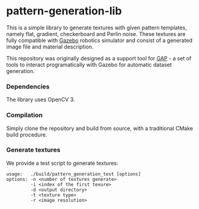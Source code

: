 # pattern-generation-lib

This is a simple library to generate textures with given pattern templates, namely flat, gradient, checkerboard and Perlin noise.
These textures are fully compatible with [Gazebo] robotics simulator and consist of a generated image file and material description.

This repository was originally designed as a support tool for [GAP] - a set of tools to interact programatically with Gazebo for automatic dataset generation.

### Dependencies

The library uses OpenCV 3.

### Compilation

Simply clone the repository and build from source, with a traditional CMake build procedure.

### Generate textures

We provide a test script to generate textures:
```
usage:   ./build/pattern_generation_test [options]
options: -n <number of textures generate>
         -i <index of the first texure>
         -d <output directory>
         -t <texture type>
         -r <image resolution>
```

[Gazebo]: http://gazebosim.org/
[GAP]: https://github.com/jsbruglie/gap/

